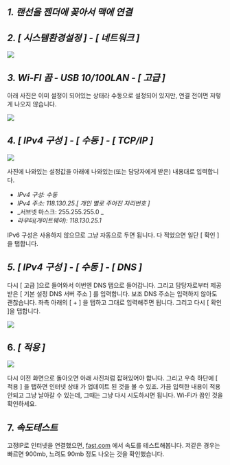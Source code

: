 ## _1. 랜선을 젠더에 꽂아서 맥에 연결_

## _2. [ 시스템환경설정 ] - [ 네트워크 ]_
![](https://velog.velcdn.com/images/dev_kickbell/post/2147aeaa-3108-4be9-a18d-20c27869f2dc/image.png)

## _3. Wi-FI 끔 - USB 10/100LAN - [ 고급 ]_
아래 사진은 이미 설정이 되어있는 상태라 수동으로 설정되어 있지만, 연결 전이면 저렇게 나오지 않습니다.              
          
![](https://velog.velcdn.com/images/dev_kickbell/post/96e6db32-2604-43f3-a8d2-7be80fab2449/image.png)

## _4. [ IPv4 구성 ] - [ 수동 ] - [ TCP/IP ]_

![](https://velog.velcdn.com/images/dev_kickbell/post/4e7a51d8-bce3-47b6-a757-ea478fffe3fe/image.png)

사진에 나와있는 설정값을 아래에 나와있는(또는 담당자에게 받은) 내용대로 입력합니다. 

- _IPv4 구성: 수동_
- _IPv4 주소: 118.130.25.[ 개인 별로 주어진 자리번호 ]_
- _서브넷 마스크: 255.255.255.0 _
- _라우터(게이트웨이): 118.130.25.1_

IPv6 구성은 사용하지 않으므로 그냥 자동으로 두면 됩니다. 다 적었으면 일단 [ 확인 ]을 탭합니다. 

## _5. [ IPv4 구성 ] - [ 수동 ] - [ DNS ]_

다시 [ 고급 ]으로 들어와서 이번엔 DNS 탭으로 들어갑니다. 그리고 담당자로부터 제공받은 [ 기본 설정 DNS 서버 주소 ] 를 입력합니다. 보조 DNS 주소는 입력하지 않아도 괜찮습니다. 좌측 아래의 [ + ] 을 탭하고 그대로 입력해주면 됩니다. 그리고 다시 [ 확인 ]을 탭합니다. 

![](https://velog.velcdn.com/images/dev_kickbell/post/85f81312-d30d-4be7-bbed-e1cf4feb9bd5/image.png)

## 6. _[ 적용 ]_

![](https://velog.velcdn.com/images/dev_kickbell/post/fcc90875-7b25-4284-b9d4-105f8eb3d179/image.png)

다시 이전 화면으로 돌아오면 아래 사진처럼 잡혀있어야 합니다. 그리고 우측 하단에 [ 적용 ] 을 탭하면 인터넷 상태 가 업데이트 된 것을 볼 수 있죠. 가끔 입력한 내용이 적용안되고 그냥 날아갈 수 있는데, 그때는 그냥 다시 시도하시면 됩니다. Wi-Fi가 끔인 것을 확인하세요. 

## 7. _속도테스트_ 

고정IP로 인터넷을 연결했으면, [fast.com](https://fast.com/) 에서 속도를 테스트해봅니다. 저같은 경우는 빠르면 900mb, 느려도 90mb 정도 나오는 것을 확인했습니다. 








